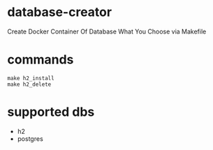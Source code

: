 # database-creator

Create Docker Container Of Database What You Choose via Makefile


# commands
~~~
make h2_install
make h2_delete
~~~
# supported dbs
- h2
- postgres
